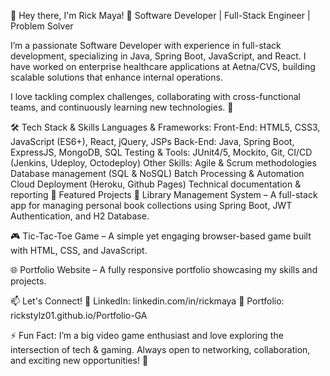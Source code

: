 👋 Hey there, I'm Rick Maya!
🎯 Software Developer | Full-Stack Engineer | Problem Solver

I’m a passionate Software Developer with experience in full-stack development, specializing in Java, Spring Boot, JavaScript, and React. I have worked on enterprise healthcare applications at Aetna/CVS, building scalable solutions that enhance internal operations.

I love tackling complex challenges, collaborating with cross-functional teams, and continuously learning new technologies. 🚀

🛠️ Tech Stack & Skills
Languages & Frameworks:
Front-End: HTML5, CSS3, JavaScript (ES6+), React, jQuery, JSPs
Back-End: Java, Spring Boot, ExpressJS, MongoDB, SQL
Testing & Tools: JUnit4/5, Mockito, Git, CI/CD (Jenkins, Udeploy, Octodeploy)
Other Skills:
Agile & Scrum methodologies
Database management (SQL & NoSQL)
Batch Processing & Automation
Cloud Deployment (Heroku, Github Pages)
Technical documentation & reporting
📌 Featured Projects
🚀 Library Management System – A full-stack app for managing personal book collections using Spring Boot, JWT Authentication, and H2 Database.

🎮 Tic-Tac-Toe Game – A simple yet engaging browser-based game built with HTML, CSS, and JavaScript.

🌐 Portfolio Website – A fully responsive portfolio showcasing my skills and projects.

📫 Let's Connect!
💼 LinkedIn: linkedin.com/in/rickmaya
📂 Portfolio: rickstylz01.github.io/Portfolio-GA

⚡ Fun Fact:
I’m a big video game enthusiast and love exploring the intersection of tech & gaming. Always open to networking, collaboration, and exciting new opportunities! 🚀



<!---
rickstylz01/rickstylz01 is a ✨ special ✨ repository because its `README.md` (this file) appears on your GitHub profile.
You can click the Preview link to take a look at your changes.
--->
